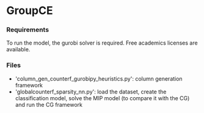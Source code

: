 # GroupCE

### Requirements

To run the model, the gurobi solver is required. Free academics licenses are available. 


### Files

* 'column_gen_counterf_gurobipy_heuristics.py': column generation framework
* 'globalcounterf_sparsity_nn.py': load the dataset, create the classification model, solve the MIP model (to compare it with the CG) and run the CG framework
